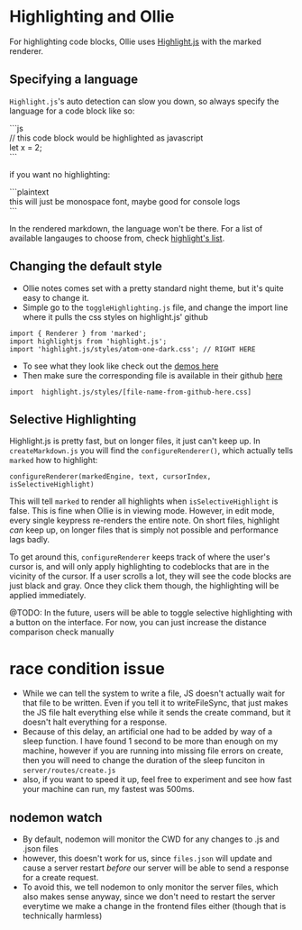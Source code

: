 # Highlighting and Ollie
For highlighting code blocks, Ollie uses [Highlight.js](https://highlightjs.org) with the marked renderer.

## Specifying a language
`Highlight.js`'s auto detection can slow you down, so always specify the language for a code block like so:

\```js\
// this code block would be highlighted as javascript\
let x = 2;\
\```

if you want no highlighting:

\```plaintext\
this will just be monospace font, maybe good for console logs\
\```

In the rendered markdown, the language won't be there. For a list of available langauges to choose from, check [highlight's list](https://highlightjs.org/static/demo/).

## Changing the default style
- Ollie notes comes set with a pretty standard night theme, but it's quite easy to change it.
- Simple go to the `toggleHighlighting.js` file, and change the import line where it pulls the css styles on highlight.js' github

```
import { Renderer } from 'marked';
import highlightjs from 'highlight.js';
import 'highlight.js/styles/atom-one-dark.css'; // RIGHT HERE
```
- To see what they look like check out the [demos here](https://highlightjs.org/static/demo/)
- Then make sure the corresponding file is available in their github [here]( https://github.com/highlightjs/highlight.js/tree/master/src/styles)

```
import  highlight.js/styles/[file-name-from-github-here.css]
```

## Selective Highlighting
Highlight.js is pretty fast, but on longer files, it just can't keep up. In `createMarkdown.js` you will find the `configureRenderer()`, which actually tells `marked` how to highlight:

```
configureRenderer(markedEngine, text, cursorIndex, isSelectiveHighlight)
```

This will tell `marked` to render all highlights when `isSelectiveHighlight` is false. This is fine when Ollie is in viewing mode. However, in edit mode, every single keypress re-renders the entire note. On short files, highlight *can* keep up, on longer files that is simply not possible and performance lags badly.

To get around this, `configureRenderer` keeps track of where the user's cursor is, and will only apply highlighting to codeblocks that are in the vicinity of the cursor. If a user scrolls a lot, they will see the code blocks are just black and gray. Once they click them though, the highlighting will be applied immediately.

@TODO: In the future, users will be able to toggle selective highlighting with a button on the interface. For now, you can just increase the distance comparison check manually


# race condition issue
- While we can tell the system to write a file, JS doesn't actually wait for that file to be written. Even if you tell it to writeFileSync, that just makes the JS file halt everything else while it sends the create command, but it doesn't halt everything for a response.
- Because of this delay, an artificial one had to be added by way of a sleep function. I have found 1 second to be more than enough on my machine, however if you are running into missing file errors on create, then you will need to change the duration of the sleep funciton in `server/routes/create.js`
- also, if you want to speed it up, feel free to experiment and see how fast your machine can run, my fastest was 500ms.

## nodemon watch
- By default, nodemon will monitor the CWD for any changes to .js and .json files
- however, this doesn't work for us, since `files.json` will update and cause a server restart *before* our server will be able to send a response for a create request.
- To avoid this, we tell nodemon to only monitor the server files, which also makes sense anyway, since we don't need to restart the server everytime we make a change in the frontend files either (though that is technically harmless)